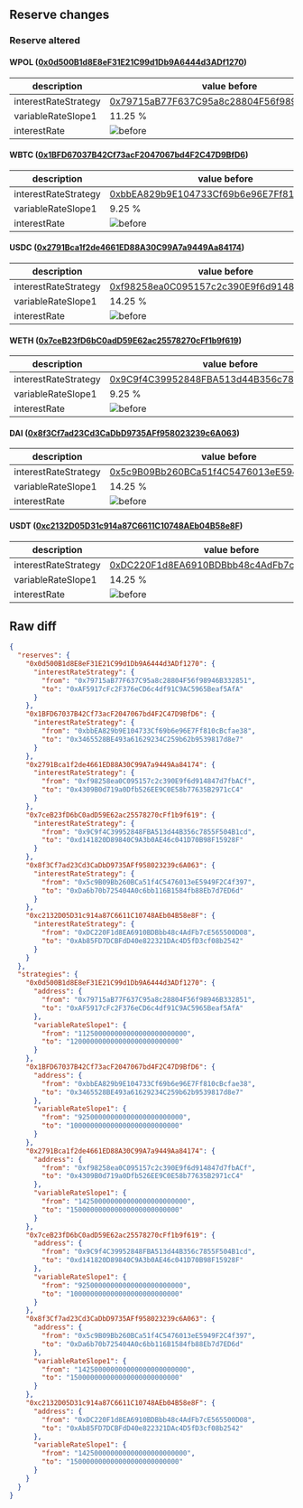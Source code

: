 ## Reserve changes

### Reserve altered

#### WPOL ([0x0d500B1d8E8eF31E21C99d1Db9A6444d3ADf1270](https://polygonscan.com/address/0x0d500B1d8E8eF31E21C99d1Db9A6444d3ADf1270))

| description | value before | value after |
| --- | --- | --- |
| interestRateStrategy | [0x79715aB77F637C95a8c28804F56f98946B332851](https://polygonscan.com/address/0x79715aB77F637C95a8c28804F56f98946B332851) | [0xAF5917cFc2F376eCD6c4df91C9AC5965Beaf5AfA](https://polygonscan.com/address/0xAF5917cFc2F376eCD6c4df91C9AC5965Beaf5AfA) |
| variableRateSlope1 | 11.25 % | 12 % |
| interestRate | ![before](https://dash.onaave.com/api/static?variableRateSlope1=112500000000000000000000000&variableRateSlope2=1340000000000000000000000000&optimalUsageRatio=480000000000000000000000000&baseVariableBorrowRate=0&maxVariableBorrowRate=undefined) | ![after](https://dash.onaave.com/api/static?variableRateSlope1=120000000000000000000000000&variableRateSlope2=1340000000000000000000000000&optimalUsageRatio=480000000000000000000000000&baseVariableBorrowRate=0&maxVariableBorrowRate=undefined) |

#### WBTC ([0x1BFD67037B42Cf73acF2047067bd4F2C47D9BfD6](https://polygonscan.com/address/0x1BFD67037B42Cf73acF2047067bd4F2C47D9BfD6))

| description | value before | value after |
| --- | --- | --- |
| interestRateStrategy | [0xbbEA829b9E104733Cf69b6e96E7Ff810cBcfae38](https://polygonscan.com/address/0xbbEA829b9E104733Cf69b6e96E7Ff810cBcfae38) | [0x3465528BE493a61629234C259b62b9539817d8e7](https://polygonscan.com/address/0x3465528BE493a61629234C259b62b9539817d8e7) |
| variableRateSlope1 | 9.25 % | 10 % |
| interestRate | ![before](https://dash.onaave.com/api/static?variableRateSlope1=92500000000000000000000000&variableRateSlope2=1340000000000000000000000000&optimalUsageRatio=370000000000000000000000000&baseVariableBorrowRate=0&maxVariableBorrowRate=undefined) | ![after](https://dash.onaave.com/api/static?variableRateSlope1=100000000000000000000000000&variableRateSlope2=1340000000000000000000000000&optimalUsageRatio=370000000000000000000000000&baseVariableBorrowRate=0&maxVariableBorrowRate=undefined) |

#### USDC ([0x2791Bca1f2de4661ED88A30C99A7a9449Aa84174](https://polygonscan.com/address/0x2791Bca1f2de4661ED88A30C99A7a9449Aa84174))

| description | value before | value after |
| --- | --- | --- |
| interestRateStrategy | [0xf98258ea0C095157c2c390E9f6d914847d7fbACf](https://polygonscan.com/address/0xf98258ea0C095157c2c390E9f6d914847d7fbACf) | [0x4309B0d719a0Dfb526EE9C0E58b77635B2971cC4](https://polygonscan.com/address/0x4309B0d719a0Dfb526EE9C0E58b77635B2971cC4) |
| variableRateSlope1 | 14.25 % | 15 % |
| interestRate | ![before](https://dash.onaave.com/api/static?variableRateSlope1=142500000000000000000000000&variableRateSlope2=1340000000000000000000000000&optimalUsageRatio=770000000000000000000000000&baseVariableBorrowRate=0&maxVariableBorrowRate=undefined) | ![after](https://dash.onaave.com/api/static?variableRateSlope1=150000000000000000000000000&variableRateSlope2=1340000000000000000000000000&optimalUsageRatio=770000000000000000000000000&baseVariableBorrowRate=0&maxVariableBorrowRate=undefined) |

#### WETH ([0x7ceB23fD6bC0adD59E62ac25578270cFf1b9f619](https://polygonscan.com/address/0x7ceB23fD6bC0adD59E62ac25578270cFf1b9f619))

| description | value before | value after |
| --- | --- | --- |
| interestRateStrategy | [0x9C9f4C39952848FBA513d44B356c7855F504B1cd](https://polygonscan.com/address/0x9C9f4C39952848FBA513d44B356c7855F504B1cd) | [0xd141820D89840C9A3b0AE46c041D70B98F15928F](https://polygonscan.com/address/0xd141820D89840C9A3b0AE46c041D70B98F15928F) |
| variableRateSlope1 | 9.25 % | 10 % |
| interestRate | ![before](https://dash.onaave.com/api/static?variableRateSlope1=92500000000000000000000000&variableRateSlope2=1340000000000000000000000000&optimalUsageRatio=400000000000000000000000000&baseVariableBorrowRate=0&maxVariableBorrowRate=undefined) | ![after](https://dash.onaave.com/api/static?variableRateSlope1=100000000000000000000000000&variableRateSlope2=1340000000000000000000000000&optimalUsageRatio=400000000000000000000000000&baseVariableBorrowRate=0&maxVariableBorrowRate=undefined) |

#### DAI ([0x8f3Cf7ad23Cd3CaDbD9735AFf958023239c6A063](https://polygonscan.com/address/0x8f3Cf7ad23Cd3CaDbD9735AFf958023239c6A063))

| description | value before | value after |
| --- | --- | --- |
| interestRateStrategy | [0x5c9B09Bb260BCa51f4C5476013eE5949F2C4f397](https://polygonscan.com/address/0x5c9B09Bb260BCa51f4C5476013eE5949F2C4f397) | [0xDa6b70b725404A0c6bb116B1584fb88Eb7d7ED6d](https://polygonscan.com/address/0xDa6b70b725404A0c6bb116B1584fb88Eb7d7ED6d) |
| variableRateSlope1 | 14.25 % | 15 % |
| interestRate | ![before](https://dash.onaave.com/api/static?variableRateSlope1=142500000000000000000000000&variableRateSlope2=1340000000000000000000000000&optimalUsageRatio=710000000000000000000000000&baseVariableBorrowRate=0&maxVariableBorrowRate=undefined) | ![after](https://dash.onaave.com/api/static?variableRateSlope1=150000000000000000000000000&variableRateSlope2=1340000000000000000000000000&optimalUsageRatio=710000000000000000000000000&baseVariableBorrowRate=0&maxVariableBorrowRate=undefined) |

#### USDT ([0xc2132D05D31c914a87C6611C10748AEb04B58e8F](https://polygonscan.com/address/0xc2132D05D31c914a87C6611C10748AEb04B58e8F))

| description | value before | value after |
| --- | --- | --- |
| interestRateStrategy | [0xDC220F1d8EA6910BDBbb48c4AdFb7cE565500D08](https://polygonscan.com/address/0xDC220F1d8EA6910BDBbb48c4AdFb7cE565500D08) | [0xAb85FD7DCBFdD40e822321DAc4D5fD3cf08b2542](https://polygonscan.com/address/0xAb85FD7DCBFdD40e822321DAc4D5fD3cf08b2542) |
| variableRateSlope1 | 14.25 % | 15 % |
| interestRate | ![before](https://dash.onaave.com/api/static?variableRateSlope1=142500000000000000000000000&variableRateSlope2=1340000000000000000000000000&optimalUsageRatio=520000000000000000000000000&baseVariableBorrowRate=0&maxVariableBorrowRate=undefined) | ![after](https://dash.onaave.com/api/static?variableRateSlope1=150000000000000000000000000&variableRateSlope2=1340000000000000000000000000&optimalUsageRatio=520000000000000000000000000&baseVariableBorrowRate=0&maxVariableBorrowRate=undefined) |

## Raw diff

```json
{
  "reserves": {
    "0x0d500B1d8E8eF31E21C99d1Db9A6444d3ADf1270": {
      "interestRateStrategy": {
        "from": "0x79715aB77F637C95a8c28804F56f98946B332851",
        "to": "0xAF5917cFc2F376eCD6c4df91C9AC5965Beaf5AfA"
      }
    },
    "0x1BFD67037B42Cf73acF2047067bd4F2C47D9BfD6": {
      "interestRateStrategy": {
        "from": "0xbbEA829b9E104733Cf69b6e96E7Ff810cBcfae38",
        "to": "0x3465528BE493a61629234C259b62b9539817d8e7"
      }
    },
    "0x2791Bca1f2de4661ED88A30C99A7a9449Aa84174": {
      "interestRateStrategy": {
        "from": "0xf98258ea0C095157c2c390E9f6d914847d7fbACf",
        "to": "0x4309B0d719a0Dfb526EE9C0E58b77635B2971cC4"
      }
    },
    "0x7ceB23fD6bC0adD59E62ac25578270cFf1b9f619": {
      "interestRateStrategy": {
        "from": "0x9C9f4C39952848FBA513d44B356c7855F504B1cd",
        "to": "0xd141820D89840C9A3b0AE46c041D70B98F15928F"
      }
    },
    "0x8f3Cf7ad23Cd3CaDbD9735AFf958023239c6A063": {
      "interestRateStrategy": {
        "from": "0x5c9B09Bb260BCa51f4C5476013eE5949F2C4f397",
        "to": "0xDa6b70b725404A0c6bb116B1584fb88Eb7d7ED6d"
      }
    },
    "0xc2132D05D31c914a87C6611C10748AEb04B58e8F": {
      "interestRateStrategy": {
        "from": "0xDC220F1d8EA6910BDBbb48c4AdFb7cE565500D08",
        "to": "0xAb85FD7DCBFdD40e822321DAc4D5fD3cf08b2542"
      }
    }
  },
  "strategies": {
    "0x0d500B1d8E8eF31E21C99d1Db9A6444d3ADf1270": {
      "address": {
        "from": "0x79715aB77F637C95a8c28804F56f98946B332851",
        "to": "0xAF5917cFc2F376eCD6c4df91C9AC5965Beaf5AfA"
      },
      "variableRateSlope1": {
        "from": "112500000000000000000000000",
        "to": "120000000000000000000000000"
      }
    },
    "0x1BFD67037B42Cf73acF2047067bd4F2C47D9BfD6": {
      "address": {
        "from": "0xbbEA829b9E104733Cf69b6e96E7Ff810cBcfae38",
        "to": "0x3465528BE493a61629234C259b62b9539817d8e7"
      },
      "variableRateSlope1": {
        "from": "92500000000000000000000000",
        "to": "100000000000000000000000000"
      }
    },
    "0x2791Bca1f2de4661ED88A30C99A7a9449Aa84174": {
      "address": {
        "from": "0xf98258ea0C095157c2c390E9f6d914847d7fbACf",
        "to": "0x4309B0d719a0Dfb526EE9C0E58b77635B2971cC4"
      },
      "variableRateSlope1": {
        "from": "142500000000000000000000000",
        "to": "150000000000000000000000000"
      }
    },
    "0x7ceB23fD6bC0adD59E62ac25578270cFf1b9f619": {
      "address": {
        "from": "0x9C9f4C39952848FBA513d44B356c7855F504B1cd",
        "to": "0xd141820D89840C9A3b0AE46c041D70B98F15928F"
      },
      "variableRateSlope1": {
        "from": "92500000000000000000000000",
        "to": "100000000000000000000000000"
      }
    },
    "0x8f3Cf7ad23Cd3CaDbD9735AFf958023239c6A063": {
      "address": {
        "from": "0x5c9B09Bb260BCa51f4C5476013eE5949F2C4f397",
        "to": "0xDa6b70b725404A0c6bb116B1584fb88Eb7d7ED6d"
      },
      "variableRateSlope1": {
        "from": "142500000000000000000000000",
        "to": "150000000000000000000000000"
      }
    },
    "0xc2132D05D31c914a87C6611C10748AEb04B58e8F": {
      "address": {
        "from": "0xDC220F1d8EA6910BDBbb48c4AdFb7cE565500D08",
        "to": "0xAb85FD7DCBFdD40e822321DAc4D5fD3cf08b2542"
      },
      "variableRateSlope1": {
        "from": "142500000000000000000000000",
        "to": "150000000000000000000000000"
      }
    }
  }
}
```